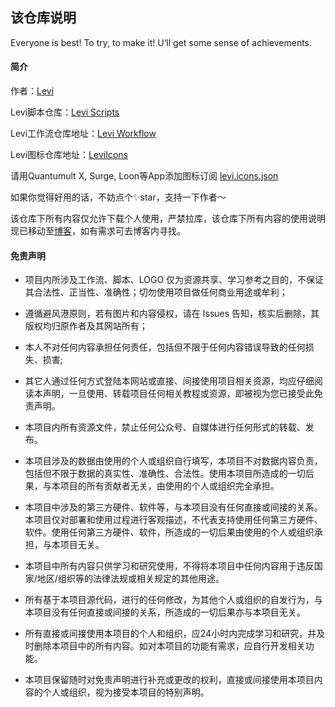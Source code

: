 ## 该仓库说明
Everyone is best! To try, to make it! U‘ll get some sense of achievements.

#### 简介
作者：[Levi](https://github.com/czy13724)

Levi脚本仓库：[Levi Scripts](https://github.com/czy13724/quantmultx)

Levi工作流仓库地址：[Levi Workflow](https://github.com/czy13724/TEST/tree/main/.github)

Levi图标仓库地址：[LeviIcons](https://github.com/czy13724/LeviIcons)

请用Quantumult X, Surge, Loon等App添加图标订阅 [levi.icons.json](https://raw.githubusercontent.com/czy13724/LeviIcons/main/levi.icons.json)


如果你觉得好用的话，不妨点个✨star，支持一下作者～

该仓库下所有内容仅允许下载个人使用，严禁拉库，该仓库下所有内容的使用说明现已移动至[博客](https://levifree.tech/)，如有需求可去博客内寻找。



#### 免责声明
* 项目内所涉及工作流、脚本、LOGO 仅为资源共享、学习参考之目的，不保证其合法性、正当性、准确性；切勿使用项目做任何商业用途或牟利；

* 遵循避风港原则，若有图片和内容侵权，请在 Issues 告知，核实后删除，其版权均归原作者及其网站所有；
* 本人不对任何内容承担任何责任，包括但不限于任何内容错误导致的任何损失、损害;
* 其它人通过任何方式登陆本网站或直接、间接使用项目相关资源，均应仔细阅读本声明，一旦使用、转载项目任何相关教程或资源，即被视为您已接受此免责声明。

* 本项目内所有资源文件，禁止任何公众号、自媒体进行任何形式的转载、发布。

* 本项目涉及的数据由使用的个人或组织自行填写，本项目不对数据内容负责，包括但不限于数据的真实性、准确性、合法性。使用本项目所造成的一切后果，与本项目的所有贡献者无关，由使用的个人或组织完全承担。

* 本项目中涉及的第三方硬件、软件等，与本项目没有任何直接或间接的关系。本项目仅对部署和使用过程进行客观描述，不代表支持使用任何第三方硬件、软件。使用任何第三方硬件、软件，所造成的一切后果由使用的个人或组织承担，与本项目无关。

* 本项目中所有内容只供学习和研究使用，不得将本项目中任何内容用于违反国家/地区/组织等的法律法规或相关规定的其他用途。

* 所有基于本项目源代码，进行的任何修改，为其他个人或组织的自发行为，与本项目没有任何直接或间接的关系，所造成的一切后果亦与本项目无关。

* 所有直接或间接使用本项目的个人和组织，应24小时内完成学习和研究，并及时删除本项目中的所有内容。如对本项目的功能有需求，应自行开发相关功能。

* 本项目保留随时对免责声明进行补充或更改的权利，直接或间接使用本项目内容的个人或组织，视为接受本项目的特别声明。
